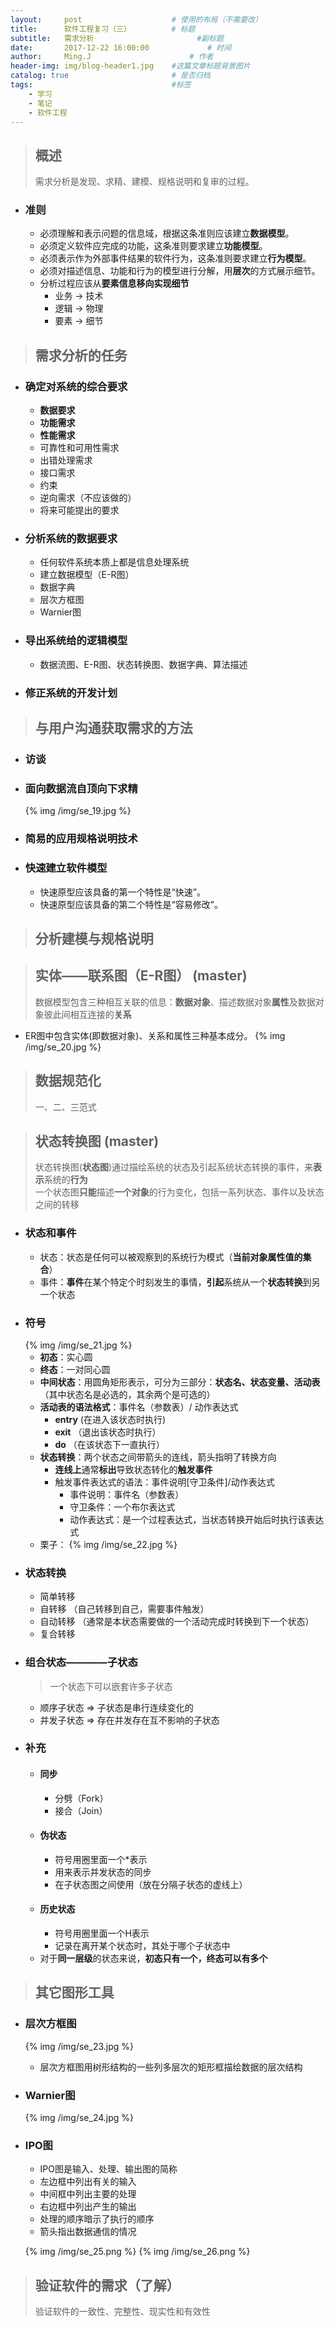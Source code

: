 ```yaml
---
layout:     post                    # 使用的布局（不需要改）
title:      软件工程复习（三）         # 标题
subtitle:   需求分析                       #副标题
date:       2017-12-22 16:00:00             # 时间
author:     Ming.J                      # 作者
header-img: img/blog-header1.jpg    #这篇文章标题背景图片
catalog: true                       # 是否归档
tags:                               #标签
    - 学习
    - 笔记
    - 软件工程
---
```


> ## 概述
> 需求分析是发现、求精、建模、规格说明和复审的过程。

- ### 准则
  - 必须理解和表示问题的信息域，根据这条准则应该建立**数据模型**。
  - 必须定义软件应完成的功能，这条准则要求建立**功能模型**。
  - 必须表示作为外部事件结果的软件行为，这条准则要求建立**行为模型**。
  - 必须对描述信息、功能和行为的模型进行分解，用**层次**的方式展示细节。
  - 分析过程应该从**要素信息移向实现细节**
    - 业务 → 技术
    - 逻辑 → 物理
    - 要素 → 细节

> ## 需求分析的任务

- ### 确定对系统的综合要求
  - **数据要求**
  - **功能需求**
  - **性能需求**
  - 可靠性和可用性需求
  - 出错处理需求
  - 接口需求
  - 约束
  - 逆向需求（不应该做的）
  - 将来可能提出的要求
- ### 分析系统的数据要求
  - 任何软件系统本质上都是信息处理系统
  - 建立数据模型（E-R图）
  - 数据字典
  - 层次方框图
  - Warnier图
- ### 导出系统给的逻辑模型
  - 数据流图、E-R图、状态转换图、数据字典、算法描述
- ### 修正系统的开发计划

> ## 与用户沟通获取需求的方法

- ### 访谈
- ### 面向数据流自顶向下求精
  {% img  /img/se_19.jpg %}
- ### 简易的应用规格说明技术
- ### 快速建立软件模型
  - 快速原型应该具备的第一个特性是“快速”。
  - 快速原型应该具备的第二个特性是“容易修改”。

> ## 分析建模与规格说明

> ## 实体——联系图（E-R图）  (master)
> 数据模型包含三种相互关联的信息：**数据对象**、描述数据对象**属性**及数据对象彼此间相互连接的**关系**

- ER图中包含实体(即数据对象)、关系和属性三种基本成分。
  {% img  /img/se_20.jpg %}

> ## 数据规范化
> 一、二、三范式

> ## 状态转换图              (master)
> 状态转换图(**状态图**)通过描绘系统的状态及引起系统状态转换的事件，来**表示**系统的**行为**<br />
> 一个状态图**只能**描述**一个对象**的行为变化，包括一系列状态、事件以及状态之间的转移

- ### 状态和事件
  - 状态：状态是任何可以被观察到的系统行为模式（**当前对象属性值的集合**）
  - 事件：**事件**在某个特定个时刻发生的事情，**引起**系统从一个**状态转换**到另一个状态
- ### 符号
  {% img  /img/se_21.jpg %}
  - **初态**：实心圆
  - **终态**：一对同心圆
  - **中间状态**：用圆角矩形表示，可分为三部分：**状态名、状态变量、活动表**（其中状态名是必选的，其余两个是可选的）
  - **活动表的语法格式**：事件名（参数表）/ 动作表达式
    - **entry**  (在进入该状态时执行)
    - **exit** （退出该状态时执行）
    - **do** （在该状态下一直执行）
  - **状态转换**：两个状态之间带箭头的连线，箭头指明了转换方向
    - **连线上**通常**标出**导致状态转化的**触发事件**
    - 触发事件表达式的语法：事件说明[守卫条件]/动作表达式
      - 事件说明：事件名（参数表）
      - 守卫条件：一个布尔表达式
      - 动作表达式：是一个过程表达式，当状态转换开始后时执行该表达式
  - 栗子：
    {% img  /img/se_22.jpg %}
- ### 状态转换
  - 简单转移
  - 自转移    （自己转移到自己，需要事件触发）
  - 自动转移  （通常是本状态需要做的一个活动完成时转换到下一个状态）
  - 复合转移
- ### 组合状态————子状态
  > 一个状态下可以嵌套许多子状态
  - 顺序子状态 => 子状态是串行连续变化的
  - 并发子状态 => 存在并发存在互不影响的子状态
- ### 补充
  - #### 同步
    - 分劈（Fork）
    - 接合（Join）
  - #### 伪状态
    - 符号用圈里面一个*表示
    - 用来表示并发状态的同步
    - 在子状态图之间使用（放在分隔子状态的虚线上）
  - #### 历史状态
    - 符号用圈里面一个H表示
    - 记录在离开某个状态时，其处于哪个子状态中
  - 对于**同一层级**的状态来说，**初态只有一个，终态可以有多个**

> ## 其它图形工具

- ### 层次方框图
  {% img  /img/se_23.jpg %}
  - 层次方框图用树形结构的一些列多层次的矩形框描绘数据的层次结构
- ### Warnier图
  {% img  /img/se_24.jpg %}
- ### IPO图
  - IPO图是输入、处理、输出图的简称
  - 左边框中列出有关的输入
  - 中间框中列出主要的处理
  - 右边框中列出产生的输出
  - 处理的顺序暗示了执行的顺序
  - 箭头指出数据通信的情况

  {% img  /img/se_25.png %}
  {% img  /img/se_26.png %}

> ## 验证软件的需求（了解）
> 验证软件的一致性、完整性、现实性和有效性
